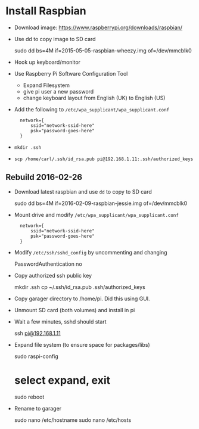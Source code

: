# Install Raspbian

* Download image: https://www.raspberrypi.org/downloads/raspbian/
* Use dd to copy image to SD card

    sudo dd bs=4M if=2015-05-05-raspbian-wheezy.img of=/dev/mmcblk0

* Hook up keyboard/monitor
* Use Raspberry Pi Software Configuration Tool
  * Expand Filesystem
  * give pi user a new password
  * change keyboard layout from English (UK) to English (US)
* Add the following to `/etc/wpa_supplicant/wpa_supplicant.conf`

        network={
            ssid="network-ssid-here"
            psk="password-goes-here"
        }

* `mkdir .ssh`
* `scp /home/carl/.ssh/id_rsa.pub pi@192.168.1.11:.ssh/authorized_keys`

## Rebuild 2016-02-26

* Download latest raspbian and use `dd` to copy to SD card

    sudo dd bs=4M if=2016-02-09-raspbian-jessie.img of=/dev/mmcblk0

* Mount drive and modify `/etc/wpa_supplicant/wpa_supplicant.conf`

        network={
            ssid="network-ssid-here"
            psk="password-goes-here"
        }

* Modify `/etc/ssh/sshd_config` by uncommenting and changing

    PasswordAuthentication no

* Copy authorized ssh public key

    mkdir .ssh
    cp ~/.ssh/id_rsa.pub .ssh/authorized_keys

* Copy garager directory to /home/pi. Did this using GUI.
* Unmount SD card (both volumes) and install in pi
* Wait a few minutes, sshd should start

    ssh pi@192.168.1.11

* Expand file system (to ensure space for packages/libs)

    sudo raspi-config
    # select expand, exit
    sudo reboot

* Rename to garager

    sudo nano /etc/hostname
    sudo nano /etc/hosts
